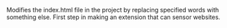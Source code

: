 Modifies the index.html file in the project by replacing specified words with something else. First step in making an extension that can sensor websites.
